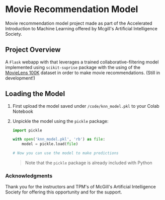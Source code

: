 # Movie Recommendation Model

Movie recommendation model project made as part of the Accelerated Introduction to Machine Learning offered by Mcgill's Artificial Intelligence Society.

## Project Overview

A `Flask` webapp with that leverages a trained collaborative-filtering model implemented using `scikit-suprise` package with the using of the [MovieLens 100K](https://grouplens.org/datasets/movielens/) dataset in order to make movie recommendations. (Still in development!)

## Loading the Model

1. First upload the model saved under `/code/knn_model.pkl` to your Colab Notebook

2. Unpickle the model using the `pickle` package:

   ```python
   import pickle

   with open('knn_model.pkl', 'rb') as file:
       model = pickle.load(file)

   # Now you can use the model to make predictions
   ```

   > Note that the `pickle` package is already included with Python

### Acknowledgments

Thank you for the instructors and TPM's of McGill's Artificial Intelligence Society for offering this opportunity and for the support.
